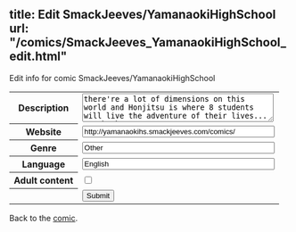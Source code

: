 title: Edit SmackJeeves/YamanaokiHighSchool
url: "/comics/SmackJeeves_YamanaokiHighSchool_edit.html"
---
Edit info for comic SmackJeeves/YamanaokiHighSchool

<form name="comic" action="http://gaepostmail.appspot.com/comic/" method="post">
<table class="comicinfo">
<tr>
<th>Description</th><td><textarea name="description" cols="40" rows="3">there're a lot of dimensions on this world and Honjitsu is where 8 students will live the adventure of their lives... Facebook page: http://www.facebook.com/#!/pages/Yamanaoki/167250876624086 version español: http://yamanaoki.smackjeeves.com be nice 8D</textarea></td>
</tr>
<tr>
<th>Website</th><td><input type="text" name="url" value="http://yamanaokihs.smackjeeves.com/comics/" size="40"/></td>
</tr>
<tr>
<th>Genre</th><td><input type="text" name="genre" value="Other" size="40"/></td>
</tr>
<tr>
<th>Language</th><td><input type="text" name="language" value="English" size="40"/></td>
</tr>
<tr>
<th>Adult content</th><td><input type="checkbox" name="adult" value="adult" /></td>
</tr>
<tr>
<th></th><td>
<input type="hidden" name="comic" value="SmackJeeves_YamanaokiHighSchool" />
<input type="submit" name="submit" value="Submit" />
</td>
</tr>
</table>
</form>

Back to the [comic](SmackJeeves_YamanaokiHighSchool.html).
